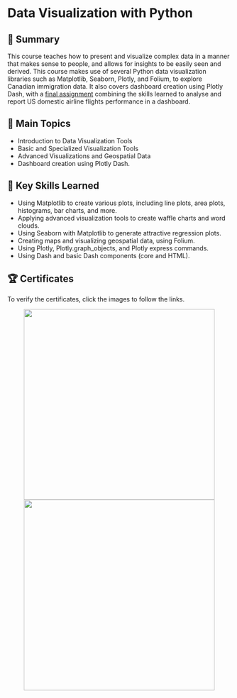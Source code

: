 # Data Visualization with Python

## 📄 Summary 
This course teaches how to present and visualize complex data in a manner that makes sense to people, and allows for insights to be easily seen and derived. This course makes use of several Python data visualization libraries such as Matplotlib, Seaborn, Plotly, and Folium, to explore Canadian immigration data. It also covers dashboard creation using Plotly Dash, with a [final assignment](https://github.com/karthik93811/IBM-Data_Science_Professional_Certificate/tree/main/08.%20Data%20Visualization%20with%20Python/Final%20Assignment) combining the skills learned to analyse and report US domestic airline flights performance in a dashboard. 

## 📑 Main Topics 
- Introduction to Data Visualization Tools
- Basic and Specialized Visualization Tools
- Advanced Visualizations and Geospatial Data
- Dashboard creation using Plotly Dash.

## 🔑 Key Skills Learned 
- Using Matplotlib to create various plots, including line plots, area plots, histograms, bar charts, and more.
- Applying advanced visualization tools to create waffle charts and word clouds.
- Using Seaborn with Matplotlib to generate attractive regression plots.
- Creating maps and visualizing geospatial data, using Folium.
- Using Plotly, Plotly.graph_objects, and Plotly express commands.
- Using Dash and basic Dash components (core and HTML).

## 🏆 Certificates 
To verify the certificates, click the images to follow the links.

<p align="middle">
  <a href="https://www.coursera.org/account/accomplishments/verify/CWXDMXL3GKMC"><img src="https://s3.amazonaws.com/coursera_assets/meta_images/generated/CERTIFICATE_LANDING_PAGE/CERTIFICATE_LANDING_PAGE~CWXDMXL3GKMC/CERTIFICATE_LANDING_PAGE~CWXDMXL3GKMC.jpeg" height="430"></a>
  <a href="https://www.credly.com/org/ibm/badge/data-visualization-with-python"><img src="https://images.credly.com/size/680x680/images/76326afb-199d-4250-a74f-01bc86dda118/Cognitive_Class_-_Data_Visual_w_Python.png" height="430"></a>
</p>
